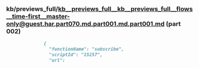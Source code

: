 ### kb/previews_full/kb__previews_full__kb__previews_full__flows__time-first__master-only@guest.har.part070.md.part001.md.part001.md (part 002)

```md
              {
                "functionName": "subscribe",
                "scriptId": "15257",
                "url": 
```

```
